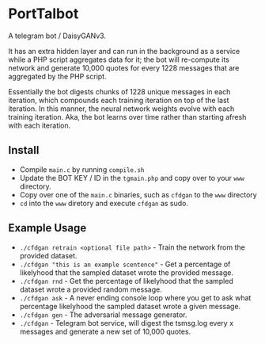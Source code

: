 # PortTalbot
A telegram bot / DaisyGANv3.

It has an extra hidden layer and can run in the background as a service while a PHP script aggregates data for it; the bot will re-compute its network and generate 10,000 quotes for every 1228 messages that are aggregated by the PHP script.

Essentially the bot digests chunks of 1228 unique messages in each iteration, which compounds each training iteration on top of the last iteration. In this manner, the neural network weights evolve with each training iteration. Aka, the bot learns over time rather than starting afresh with each iteration.

## Install
- Compile `main.c` by running `compile.sh`
- Update the BOT KEY / ID in the `tgmain.php` and copy over to your `www` directory.
- Copy over one of the `main.c` binaries, such as `cfdgan` to the `www` directory
- `cd` into the `www` diretory and execute `cfdgan` as sudo.

## Example Usage
- ```./cfdgan retrain <optional file path>``` - Train the network from the provided dataset.
- ```./cfdgan "this is an example scentence"``` - Get a percentage of likelyhood that the sampled dataset wrote the provided message.
- ```./cfdgan rnd``` - Get the percentage of likelyhood that the sampled dataset wrote a provided random message.
- ```./cfdgan ask``` - A never ending console loop where you get to ask what percentage likelyhood the sampled dataset wrote a given message.
- ```./cfdgan gen``` - The adversarial message generator.
- ```./cfdgan``` - Telegram bot service, will digest the tsmsg.log every x messages and generate a new set of 10,000 quotes.
